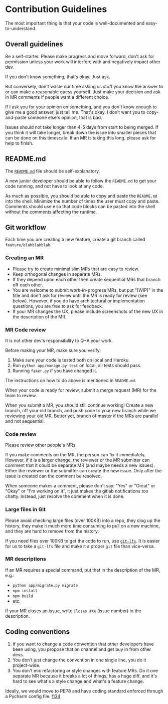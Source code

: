 # Contribution Guidelines

The most important thing is that your code is well-documented and
easy-to-understand.

## Overall guidelines

Be a self-starter. Please make progress and move forward, don't ask
for permission unless your work will interfere with and negatively
impact other dev.

If you don't know something, that's okay. Just ask.

But conversely, don't waste our time asking us stuff you know the
answer to or can make a reasonable guess yourself. Just make your
decision and ask in MR comments if people want a different choice.

If I ask you for your opinion on something, and you don't know
enough to give me a good answer, just tell me. That's okay. I don’t
want you to copy-and-paste someone else's opinion, that is bad.

Issues should not take longer than 4-5 days from start to being
merged. If you think it will take longer, break down the issue into
smaller pieces that can be done on this timescale. If an MR is
taking this long, please ask for help to finish.

## README.md

The [`README.md`](README.md) file should be self-explanatory.

A new junior developer should be able to follow the `README.md` to get
your code running, and not have to look at any code.

As much as possible, you should be able to copy and paste the
`README.md` into the shell.  Minimize the number of times the user
must copy and paste. Comments should use `#` so that code blocks
can be pasted into the shell without the comments affecting the
runtime.

## Git workflow

Each time you are creating a new feature, create a git branch called
`feature/blahblahblah`.

### Creating an MR

* Please try to create minimal slim MRs that are easy to review.
* Keep orthogonal changes in separate MRs.
* If they depend upon each other then create sequential MRs that
branch off each other.
* You are welcome to submit work-in-progress MRs, but put "[WIP]"
in the title and don't ask for review until the MR is ready for
review (see below). However, if you do have architectural or
implementation questions, you are free to ask for feedback.
* If your MR changes the UX, please include screenshots of the new
UX in the description of the MR.

### MR Code review

It is not other dev's responsibility to Q+A your work.

Before making your MR, make sure you verify: 
1) Make sure your code is tested both on local and Heroku.
2) Run `python app/manage.py test` on local, all tests should pass.
3) Running `faker.py` if you have changed it.

The instructions on how to do above is mentioned in `README.md`. 

When your code is ready for review, submit a merge request (MR) for
the team to review.

When you submit a MR, you should still continue working! Create a
new branch, off your old branch, and push code to your new branch
while we reviewing your old MR. Better yet, branch of master if the
MRs are parallel and not sequential.

### Code review

Please review other people's MRs.

If you make comments on the MR, the person can fix it immediately.
However, if it is a larger change, the reviewer or the MR submitter
can comment that it could be separate MR (and maybe needs a new
issues). Either the reviewer or the submitter can create the new
issue. Only after the issue is created can the comment be resolved.

When someone makes a comment, please don't say: "Yes" or "Great"
or "Okay" or "I'm working on it", it just makes the gitlab notifications
too chatty. Instead, just resolve the comment when it is done.

### Large files in Git

Please avoid checking large files (over 100KB) into a repo, they
clog up the history, they make it much more time consuming to pull
on a new machine, and they are hard to remove from the history.

If you need files over 100KB to get the code to run, use
[`git-lfs`](https://git-lfs.github.com/). It is easier for us to
take a `git-lfs` file and make it a proper `git` file than vice-versa.

### MR descriptions

If an MR requires a special command, put that in the description
of the MR, e.g.:

* `python app/migrate.py migrate`
* `npm install`
* `npm build`
* etc.

If your MR closes an issue, write `Closes #XX` (issue number) in
the description.

## Coding conventions

1) If you want to change a code convention that other developers
have been using, you propose that on channel and get buy in from
other devs.
2) You don't just change the convention in one single line, you do
it project-wide.
3) You don't mix refactoring or style changes with feature MRs. Do
it one separate MR because it breaks a lot of things, has a huge
diff, and it's hard to see what's a style change and what's a feature
change.

Ideally, we would move to PEP8 and have coding standard enforced
through a Pycharm config file:
[!134](https://gitlab.com/ftwlegal/clsite/issues/134)
